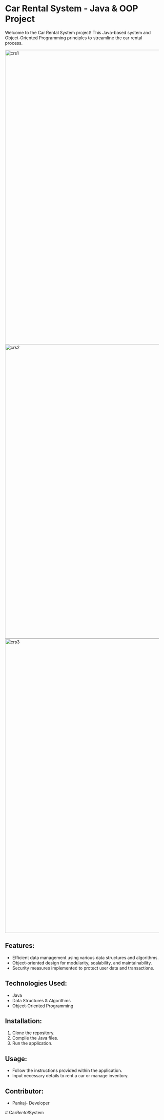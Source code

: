 
# Car Rental System - Java & OOP Project

Welcome to the Car Rental System project! This Java-based system and Object-Oriented Programming principles to streamline the car rental process.

<img width="960" alt="crs1" src="https://github.com/0012pankaj/car-rental-system/assets/103897354/3079f3f5-47b1-4a6b-a20c-8f2da709f04e">

<img width="960" alt="crs2" src="https://github.com/0012pankaj/car-rental-system/assets/103897354/536a2de5-0794-4363-9f8c-e1f6b3493cab">

<img width="960" alt="crs3" src="https://github.com/0012pankaj/car-rental-system/assets/103897354/7974cb1c-7d0e-41f2-a45e-3fc93d4a4bc3">


## Features:
- Efficient data management using various data structures and algorithms.
- Object-oriented design for modularity, scalability, and maintainability.
- Security measures implemented to protect user data and transactions.

## Technologies Used:
- Java
- Data Structures & Algorithms
- Object-Oriented Programming

## Installation:
1. Clone the repository.
2. Compile the Java files.
3. Run the application.

## Usage:
- Follow the instructions provided within the application.
- Input necessary details to rent a car or manage inventory.

## Contributor:
- Pankaj- Developer

#   C a r _ R e n t a l _ S y s t e m  
 